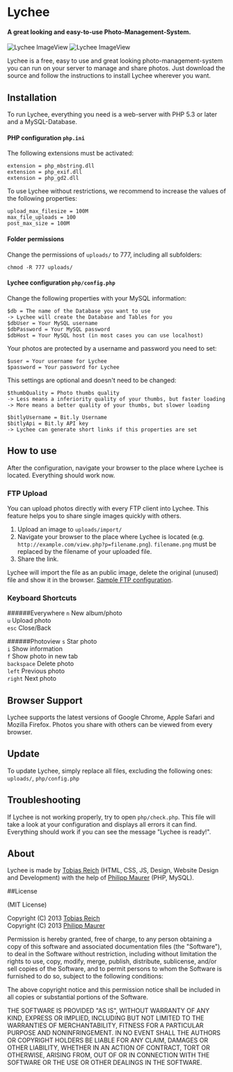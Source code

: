 # Lychee

#### A great looking and easy-to-use Photo-Management-System.

![Lychee ImageView](http://l.electerious.com/uploads/big/13582806160093.png)
![Lychee ImageView](http://l.electerious.com/uploads/big/13582805615704.png)

Lychee is a free, easy to use and great looking photo-management-system you can run on your server to manage and share photos. Just download the source and follow the instructions to install Lychee wherever you want.

## Installation

To run Lychee, everything you need is a web-server with PHP 5.3 or later and a MySQL-Database.

#### PHP configuration `php.ini`

The following extensions must be activated:

	extension = php_mbstring.dll	extension = php_exif.dll
	extension = php_gd2.dll
	
To use Lychee without restrictions, we recommend to increase the values of the following properties:

	upload_max_filesize = 100M
	max_file_uploads = 100	post_max_size = 100M

#### Folder permissions

Change the permissions of `uploads/` to 777, including all subfolders:

	chmod -R 777 uploads/

#### Lychee configuration `php/config.php`

Change the following properties with your MySQL information:

	$db = The name of the Database you want to use
	-> Lychee will create the Database and Tables for you	$dbUser = Your MySQL username  	$dbPassword = Your MySQL password	$dbHost = Your MySQL host (in most cases you can use localhost)

Your photos are protected by a username and password you need to set:

	$user = Your username for Lychee  
	$password = Your password for Lychee

This settings are optional and doesn't need to be changed:

	$thumbQuality = Photo thumbs quality
	-> Less means a inferiority quality of your thumbs, but faster loading
	-> More means a better quality of your thumbs, but slower loading
	
	$bitlyUsername = Bit.ly Username	$bitlyApi = Bit.ly API key
	-> Lychee can generate short links if this properties are set

## How to use

After the configuration, navigate your browser to the place where Lychee is located. Everything should work now.

### FTP Upload

You can upload photos directly with every FTP client into Lychee. This feature helps you to share single images quickly with others.

1. Upload an image to `uploads/import/`
2. Navigate your browser to the place where Lychee is located (e.g. `http://example.com/view.php?p=filename.png`). `filename.png` must be replaced by the filename of your uploaded file.
3. Share the link.

Lychee will import the file as an public image, delete the original (unused) file and show it in the browser. [Sample FTP configuration](http://l.electerious.com/view.php?p=13657692738813).

### Keyboard Shortcuts

######Everywhere
`n` New album/photo  
`u` Upload photo  
`esc` Close/Back

######Photoview
`s` Star photo  
`i` Show information  
`f` Show photo in new tab  
`backspace` Delete photo  
`left` Previous photo  
`right` Next photo

## Browser Support

Lychee supports the latest versions of Google Chrome, Apple Safari and Mozilla Firefox. Photos you share with others can be viewed from every browser.

## Update

To update Lychee, simply replace all files, excluding the following ones:
`uploads/`, `php/config.php`

## Troubleshooting

If Lychee is not working properly, try to open `php/check.php`. This file will take a look at your configuration and displays all errors it can find. Everything should work if you can see the message "Lychee is ready!".

## About

Lychee is made by [Tobias Reich](http://electerious.com) (HTML, CSS, JS, Design, Website Design and Development) with the help of [Philipp Maurer](http://phinal.net) (PHP, MySQL).

##License

(MIT License)

Copyright (C) 2013 [Tobias Reich](http://electerious.com)  
Copyright (C) 2013 [Philipp Maurer](http://phinal.net)  

Permission is hereby granted, free of charge, to any person obtaining a copy of this software and associated documentation files (the "Software"), to deal in the Software without restriction, including without limitation the rights to use, copy, modify, merge, publish, distribute, sublicense, and/or sell copies of the Software, and to permit persons to whom the Software is furnished to do so, subject to the following conditions:

The above copyright notice and this permission notice shall be included in all copies or substantial portions of the Software.

THE SOFTWARE IS PROVIDED "AS IS", WITHOUT WARRANTY OF ANY KIND, EXPRESS OR IMPLIED, INCLUDING BUT NOT LIMITED TO THE WARRANTIES OF MERCHANTABILITY, FITNESS FOR A PARTICULAR PURPOSE AND NONINFRINGEMENT. IN NO EVENT SHALL THE AUTHORS OR COPYRIGHT HOLDERS BE LIABLE FOR ANY CLAIM, DAMAGES OR OTHER LIABILITY, WHETHER IN AN ACTION OF CONTRACT, TORT OR OTHERWISE, ARISING FROM, OUT OF OR IN CONNECTION WITH THE SOFTWARE OR THE USE OR OTHER DEALINGS IN THE SOFTWARE.
